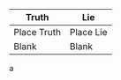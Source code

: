 
| Truth  | Lie |
| ------------- | ------------- |
| Place Truth | Place Lie  |
| Blank  | Blank  |
 a
